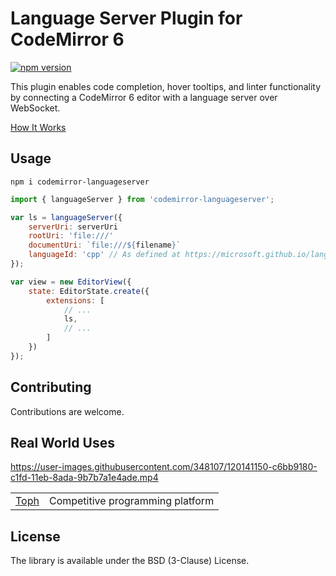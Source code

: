 # Language Server Plugin for CodeMirror 6

[![npm version](https://badge.fury.io/js/codemirror-languageserver.svg)](https://www.npmjs.com/package/codemirror-languageserver)

This plugin enables code completion, hover tooltips, and linter functionality by connecting a CodeMirror 6 editor with a language server over WebSocket.

[How It Works](https://hjr265.me/blog/codemirror-lsp/)

## Usage

```
npm i codemirror-languageserver
```

``` js
import { languageServer } from 'codemirror-languageserver';

var ls = languageServer({
	serverUri: serverUri
	rootUri: 'file:///'
	documentUri: `file:///${filename}`
	languageId: 'cpp' // As defined at https://microsoft.github.io/language-server-protocol/specification#textDocumentItem.
});

var view = new EditorView({
	state: EditorState.create({
		extensions: [
			// ...
			ls,
			// ...
		]
	})
});
```

## Contributing

Contributions are welcome.

## Real World Uses

https://user-images.githubusercontent.com/348107/120141150-c6bb9180-c1fd-11eb-8ada-9b7b7a1e4ade.mp4

| | |
| --- | --- |
| [Toph](https://toph.co) | Competitive programming platform |

## License

The library is available under the BSD (3-Clause) License.
